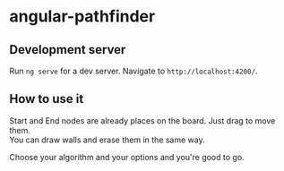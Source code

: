 # angular-pathfinder

## Development server

Run `ng serve` for a dev server. Navigate to `http://localhost:4200/`.

## How to use it

Start and End nodes are already places on the board. Just drag to move them.\
You can draw walls and erase them in the same way.

Choose your algorithm and your options and you're good to go.
